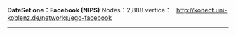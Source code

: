 **DateSet one：Facebook (NIPS)**
Nodes：2,888 
vertice：
  
http://konect.uni-koblenz.de/networks/ego-facebook
***
